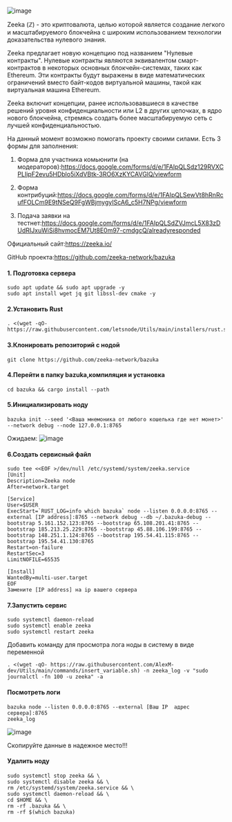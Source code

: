 ![image](https://user-images.githubusercontent.com/57448493/192145552-6eed7477-d72a-4089-bf94-172f4deec8ff.png)

Zeeka (ℤ) - это криптовалюта, целью которой является создание легкого и масштабируемого блокчейна с широким использованием технологии доказательства нулевого знания.

Zeeka предлагает новую концепцию под названием "Нулевые контракты". Нулевые контракты являются эквивалентом смарт-контрактов в некоторых основных блокчейн-системах, таких как Ethereum. Эти контракты будут выражены в виде математических ограничений вместо байт-кодов виртуальной машины, такой как виртуальная машина Ethereum.

Zeeka включит концепции, ранее использовавшиеся в качестве решений уровня конфиденциальности или L2 в других цепочках, в ядро нового блокчейна, стремясь создать более масштабируемую сеть с лучшей конфиденциальностью.

На данный момент возможно помогать проекту своими силами. Есть 3 формы для заполнения:

1. Форма для участника комьюнити (на модераторов):https://docs.google.com/forms/d/e/1FAIpQLSdz129RVXCPLIipF2evu5HDblo5iXdVBtk-3RO6XzKYCAVGlQ/viewform

2. Форма контрибуций:https://docs.google.com/forms/d/e/1FAIpQLSewVt8hRnRcufFOLCm9E9tNSeQ9FgWBjmygyIScA6_c5H7NPg/viewform

3. Подача заявки на тестнет:https://docs.google.com/forms/d/e/1FAIpQLSdZVJmcL5X83zDUdRIJxuWiSi8hvmocEM7Ut8E0m97-cmdgcQ/alreadyresponded

Официальный сайт:https://zeeka.io/

GitHub проекта:https://github.com/zeeka-network/bazuka

#### 1. Подготовка сервера
```
sudo apt update && sudo apt upgrade -y
sudo apt install wget jq git libssl-dev cmake -y
```
#### 2.Установить Rust
```
. <(wget -qO- https://raw.githubusercontent.com/letsnode/Utils/main/installers/rust.sh)
```
#### 3.Клонировать репозиторий с нодой
```
git clone https://github.com/zeeka-network/bazuka
```
#### 4.Перейти в папку bazuka,компиляция и установка
```
cd bazuka && cargo install --path
```
#### 5.Инициализировать ноду
```
bazuka init --seed '<Ваша мнемоника от любого кошелька где нет монет>' --network debug --node 127.0.0.1:8765
```
Ожидаем:
![image](https://user-images.githubusercontent.com/57448493/192145821-fe01f241-8795-48d9-b9aa-72b25db18b7e.png)

#### 6.Создать сервисный файл
```
sudo tee <<EOF >/dev/null /etc/systemd/system/zeeka.service
[Unit]
Description=Zeeka node
After=network.target

[Service]
User=$USER
ExecStart=`RUST_LOG=info which bazuka` node --listen 0.0.0.0:8765 --external [IP address]:8765 --network debug --db ~/.bazuka-debug --bootstrap 5.161.152.123:8765 --bootstrap 65.108.201.41:8765 --bootstrap 185.213.25.229:8765 --bootstrap 45.88.106.199:8765 --bootstrap 148.251.1.124:8765 --bootstrap 195.54.41.115:8765 --bootstrap 195.54.41.130:8765
Restart=on-failure
RestartSec=3
LimitNOFILE=65535

[Install]
WantedBy=multi-user.target
EOF
Замените [IP address] на ip вашего сервера
```
#### 7.Запустить сервис
```
sudo systemctl daemon-reload
sudo systemctl enable zeeka
sudo systemctl restart zeeka
```
Добавить команду для просмотра лога ноды в систему в виде переменной
```
. <(wget -qO- https://raw.githubusercontent.com/AlexM-dev/Utils/main/commands/insert_variable.sh) -n zeeka_log -v "sudo journalctl -fn 100 -u zeeka" -a
```
#### Посмотреть логи
```
bazuka node --listen 0.0.0.0:8765 --external [Ваш IP  адрес сервера]:8765
zeeka_log
```
![image](https://user-images.githubusercontent.com/57448493/192145776-1ea5c03c-de7a-4b97-8bbb-403e006622d5.png)

Скопируйте данные в надежное место!!!

#### Удалить ноду 
```
sudo systemctl stop zeeka && \
sudo systemctl disable zeeka && \
rm /etc/systemd/system/zeeka.service && \
sudo systemctl daemon-reload && \
cd $HOME && \
rm -rf .bazuka && \
rm -rf $(which bazuka)
```
